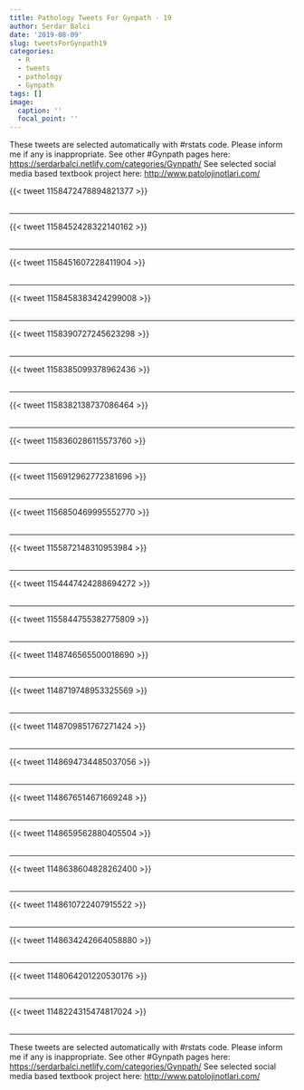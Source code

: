 ```yaml
---
title: Pathology Tweets For Gynpath - 19
author: Serdar Balci
date: '2019-08-09'
slug: tweetsForGynpath19
categories:
  - R
  - tweets
  - pathology
  - Gynpath
tags: []
image:
  caption: ''
  focal_point: ''
---
```



These tweets are selected automatically with #rstats code. Please inform me if any is inappropriate.
See other #Gynpath pages here: https://serdarbalci.netlify.com/categories/Gynpath/ 
See selected social media based textbook project here: http://www.patolojinotlari.com/

{{< tweet 1158472478894821377 >}}
<br>
<br>
<hr>
{{< tweet 1158452428322140162 >}}
<br>
<br>
<hr>
{{< tweet 1158451607228411904 >}}
<br>
<br>
<hr>
{{< tweet 1158458383424299008 >}}
<br>
<br>
<hr>
{{< tweet 1158390727245623298 >}}
<br>
<br>
<hr>
{{< tweet 1158385099378962436 >}}
<br>
<br>
<hr>
{{< tweet 1158382138737086464 >}}
<br>
<br>
<hr>
{{< tweet 1158360286115573760 >}}
<br>
<br>
<hr>
{{< tweet 1156912962772381696 >}}
<br>
<br>
<hr>
{{< tweet 1156850469995552770 >}}
<br>
<br>
<hr>
{{< tweet 1155872148310953984 >}}
<br>
<br>
<hr>
{{< tweet 1154447424288694272 >}}
<br>
<br>
<hr>
{{< tweet 1155844755382775809 >}}
<br>
<br>
<hr>
{{< tweet 1148746565500018690 >}}
<br>
<br>
<hr>
{{< tweet 1148719748953325569 >}}
<br>
<br>
<hr>
{{< tweet 1148709851767271424 >}}
<br>
<br>
<hr>
{{< tweet 1148694734485037056 >}}
<br>
<br>
<hr>
{{< tweet 1148676514671669248 >}}
<br>
<br>
<hr>
{{< tweet 1148659562880405504 >}}
<br>
<br>
<hr>
{{< tweet 1148638604828262400 >}}
<br>
<br>
<hr>
{{< tweet 1148610722407915522 >}}
<br>
<br>
<hr>
{{< tweet 1148634242664058880 >}}
<br>
<br>
<hr>
{{< tweet 1148064201220530176 >}}
<br>
<br>
<hr>
{{< tweet 1148224315474817024 >}}
<br>
<br>
<hr>


These tweets are selected automatically with #rstats code. Please inform me if any is inappropriate.
See other #Gynpath pages here: https://serdarbalci.netlify.com/categories/Gynpath/ 
See selected social media based textbook project here: http://www.patolojinotlari.com/

